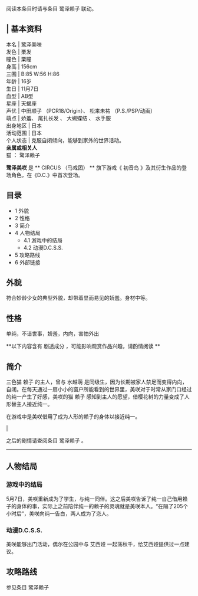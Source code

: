 阅读本条目时请与条目  鹭泽赖子  联动。

|  **基本资料**  
---  
本名  |  鹭泽美咲   
发色  |  栗发   
瞳色  |  栗瞳   
身高  |  156cm   
三围  |  B:85 W:56 H:86   
年龄  |  16岁   
生日  |  11月7日   
血型  |  AB型   
星座  |  天蝎座   
声优  |  中田顺子  （PCR18/Origin）、  松来未祐  （P.S./PSP/动画）   
萌点  |  娇羞、  尾扎长发  、  大蝴蝶结  、  水手服   
出身地区  |  日本   
活动范围  |  日本   
个人状态  |  克服自闭倾向，能够到家外的世界活动。   
**亲属或相关人**  
猫  ：  鹭泽赖子  
  
**鹭泽美咲** 是 ** CIRCUS  （马戏团） ** 旗下游戏《  初音岛  》及其衍生作品的登场角色，在《D.C.》中首次登场。

##  目录

  * 1  外貌 
  * 2  性格 
  * 3  简介 
  * 4  人物结局 
    * 4.1  游戏中的结局 
    * 4.2  动漫D.C.S.S. 
  * 5  攻略路线 
  * 6  外部链接 

##  外貌

符合妙龄少女的典型外貌，却带着显而易见的娇羞。身材中等。

##  性格

单纯，不谙世事，娇羞，内向，害怕外出

**以下内容含有 剧透成分  ，可能影响观赏作品兴趣，请酌情阅读 **

##  简介

三色猫  赖子  的主人，曾与  水越萌
是同级生，因为长期被家人禁足而变得内向，自闭。在每天通过一扇小小的窗户所能看到的世界里，美咲对于时常从家门口经过的纯一产生了好感，美咲的猫  赖子
感知到主人的愿望，借樱花树的力量变成了人形替主人接近纯一。

在游戏中是美咲借用了成为人形的赖子的身体以接近纯一。

|

之后的剧情请查阅条目  鹭泽赖子  。  
  
---  
  
##  人物结局

###  游戏中的结局

5月7日，美咲重新成为了学生，与纯一同伴。这之后美咲告诉了纯一自己借用赖子的身体的事，实际上之前陪伴纯一的赖子的灵魂就是美咲本人。“在隔了205个小时后”，美咲向纯一告白，两人成为了恋人。

###  动漫D.C.S.S.

美咲能够出门活动，偶尔在公园中与  艾西娅  一起荡秋千，给艾西娅提供过一点建议。

##  攻略路线

参见条目  鹭泽赖子